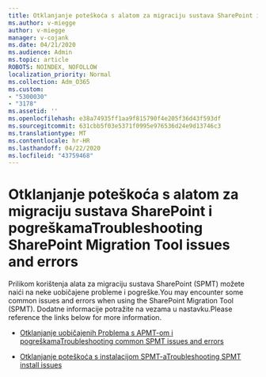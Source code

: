 ```yaml
---
title: Otklanjanje poteškoća s alatom za migraciju sustava SharePoint i pogreškama
ms.author: v-miegge
author: v-miegge
manager: v-cojank
ms.date: 04/21/2020
ms.audience: Admin
ms.topic: article
ROBOTS: NOINDEX, NOFOLLOW
localization_priority: Normal
ms.collection: Adm_O365
ms.custom:
- "5300030"
- "3178"
ms.assetid: ''
ms.openlocfilehash: e38a74935ff1aa9f815790f4e205f36d43f593df
ms.sourcegitcommit: 631cbb5f03e5371f0995e976536d24e9d13746c3
ms.translationtype: MT
ms.contentlocale: hr-HR
ms.lasthandoff: 04/22/2020
ms.locfileid: "43759468"
---
```

# <a name="troubleshooting-sharepoint-migration-tool-issues-and-errors"></a><span data-ttu-id="6c346-102">Otklanjanje poteškoća s alatom za migraciju sustava SharePoint i pogreškama</span><span class="sxs-lookup"><span data-stu-id="6c346-102">Troubleshooting SharePoint Migration Tool issues and errors</span></span>

<span data-ttu-id="6c346-103">Prilikom korištenja alata za migraciju sustava SharePoint (SPMT) možete naići na neke uobičajene probleme i pogreške.</span><span class="sxs-lookup"><span data-stu-id="6c346-103">You may encounter some common issues and errors when using the SharePoint Migration Tool (SPMT).</span></span> <span data-ttu-id="6c346-104">Dodatne informacije potražite na vezama u nastavku.</span><span class="sxs-lookup"><span data-stu-id="6c346-104">Please reference the links below for more information.</span></span>

- [<span data-ttu-id="6c346-105">Otklanjanje uobičajenih Problema s APMT-om i pogreškama</span><span class="sxs-lookup"><span data-stu-id="6c346-105">Troubleshooting common SPMT issues and errors</span></span>](https://docs.microsoft.com/sharepointmigration/troubleshooting-common-spmt-issues)

- [<span data-ttu-id="6c346-106">Otklanjanje poteškoća s instalacijom SPMT-a</span><span class="sxs-lookup"><span data-stu-id="6c346-106">Troubleshooting SPMT install issues</span></span>](https://docs.microsoft.com/sharepointmigration/spmt-install-issues)
